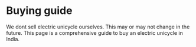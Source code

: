 # Buying guide

We dont sell electric unicycle ourselves. This may or may not change in the future. This page is a comprehensive guide to buy an electric unicycle in India. 

